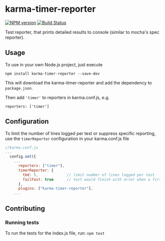 # karma-timer-reporter

[![NPM version][npm-image]][npm-url] [![Build Status][travis-image]][travis-url]

Test reporter, that prints detailed results to console (similar to mocha's spec reporter).

## Usage

To use in your own Node.js project, just execute
```
npm install karma-timer-reporter --save-dev
```
This will download the karma-timer-reporter and add the dependency to `package.json`.

Then add ``'timer'`` to reporters in karma.conf.js, e.g.

```
reporters: ['timer']
```

## Configuration

To limit the number of lines logged per test or suppress specific reporting, use the `timerReporter` configuration in your
karma.conf.js file
``` js
//karma.conf.js
...
  config.set({
    ...
      reporters: ["timer"],
      timerReporter: {
        tbd: 5,             // limit number of lines logged per test
        failFast: true      // test would finish with error when a first fail occurs. 
      },
      plugins: ["karma-timer-reporter"],
    ...
```

## Contributing

### Running tests

To run the tests for the index.js file, run: `npm test`

[npm-image]: https://badge.fury.io/js/karma-timer-reporter.svg
[npm-url]: https://npmjs.org/package/karma-timer-reporter
[travis-image]: https://travis-ci.com/GaryB432/gb-karma-plugins.svg?branch=master
[travis-url]: https://travis-ci.com/GaryB432/gb-karma-plugins
